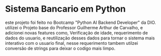 # Sistema Bancario em Python
este projeto foi feito no Bootcamp  "Python AI Backend Developer" da DIO.
utilizei o Projeto base do Professor Guilherme Arthur de Carvalho, e adicionei novas features como,
Verificação de idade, requerimento de dados do usuario, e reutilização desses dados para tornar o
sistema mais interativo com o usuario final, nesse requerimento tambem utilzei conversão de strings para deixar o codigo mais limpo.
